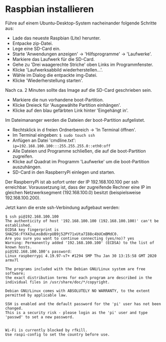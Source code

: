 # Raspbian installieren

Führe auf einem Ubuntu-Desktop-System nacheinander folgende Schritte aus:

* Lade das neueste Raspbian (Lite) herunter.
* Entpacke zip-Datei.
* Lege eine SD-Card ein.
* Starte 'Anwendungen anzeigen' -> 'Hilfsprogramme' -> 'Laufwerke'.
* Markiere das Laufwerk für die SD-Card.
* Gehe zu 'Drei waagerechte Striche' oben Links im Programmfenster.
* Klicke 'Laufwerksabbild wiederherstellen...'.
* Wähle im Dialog die entpackte img-Datei.
* Klicke 'Wiederherstellung starten'.

Nach ca. 2 Minuten sollte das Image auf die SD-Card geschrieben sein.

* Markiere die nun vorhandene boot-Partition.
* Klicke Dreieck für 'Ausgewählte Partition einhängen'.
* Klicke auf den blau gefärbten Link hinter 'Eingehängt in'.

Im Dateimananger werden die Dateien der boot-Partition aufgelistet.

* Rechtsklick in d freien Ordnerbereich -> 'In Terminal öffnen'.
* Im Terminal eingeben: `$ sudo touch ssh`
* Anfügen an Datei 'cmdline.txt': `ip=192.168.100.100:::255.255.255.0::eth0:off`
* Alle Dateien und Programme schließen, die auf die boot-Partition zugreifen.
* Klicke auf Quadrat im Programm 'Laufwerke' um die boot-Partition auszuhängen.
* SD-Card in den RaspberryPi einlegen und starten.

Der RaspberryPi ist ab sofort unter der IP 192.168.100.100 per ssh erreichbar.
Voraussetzung ist, dass der zugreifende Rechner eine IP im gleichen Netzwerksegment
(192.168.100.0) besitzt (beispielsweise 192.168.100.200).

Jetzt kann die erste ssh-Verbindung aufgebaut werden:

```
$ ssh pi@192.168.100.100
The authenticity of host '192.168.100.100 (192.168.100.100)' can't be established.
ECDSA key fingerprint is SHA256:FYX43uLmsBdUrpUB9j52PY71xUta7I88c4bUCmBMdC0.
Are you sure you want to continue connecting (yes/no)? yes
Warning: Permanently added '192.168.100.100' (ECDSA) to the list of known hosts.
pi@192.168.100.100's password: 
Linux raspberrypi 4.19.97-v7+ #1294 SMP Thu Jan 30 13:15:58 GMT 2020 armv7l

The programs included with the Debian GNU/Linux system are free software;
the exact distribution terms for each program are described in the
individual files in /usr/share/doc/*/copyright.

Debian GNU/Linux comes with ABSOLUTELY NO WARRANTY, to the extent
permitted by applicable law.

SSH is enabled and the default password for the 'pi' user has not been changed.
This is a security risk - please login as the 'pi' user and type 'passwd' to set a new password.


Wi-Fi is currently blocked by rfkill.
Use raspi-config to set the country before use.
```
